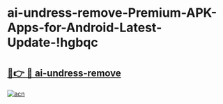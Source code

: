 # ai-undress-remove-Premium-APK-Apps-for-Android-Latest-Update-!hgbqc

# <h2><a href="https://0a9cyz.esa.edu.pl?title=ai-undress-remove&ref=hgbqc">🔗👉 🔴 ai-undress-remove</a></h2>

[![acn](https://github.com/user-attachments/assets/0f9c940e-d8b0-45ae-aac7-cd30a18b3e1c)](https://0a9cyz.esa.edu.pl?title=ai-undress-remove&ref=hgbqc)

